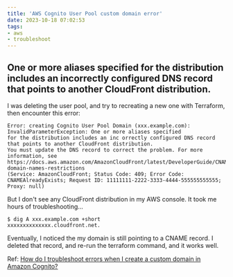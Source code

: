 ```yaml
---
title: 'AWS Cognito User Pool custom domain error'
date: 2023-10-18 07:02:53
tags:
- aws
- troubleshoot
---
```


## One or more aliases specified for the distribution includes an incorrectly configured DNS record that points to another CloudFront distribution.

I was deleting the user pool, and try to recreating a new one with Terraform, then encounter this error:

```
Error: creating Cognito User Pool Domain (xxx.example.com): InvalidParameterException: One or more aliases specified
for the distribution includes an inc orrectly configured DNS record that points to another CloudFront distribution.
You must update the DNS record to correct the problem. For more information, see 
https://docs.aws.amazon.com/AmazonCloudFront/latest/DeveloperGuide/CNAMEs.html#alternate-domain-names-restrictions
(Service: AmazonCloudFront; Status Code: 409; Error Code: CNAMEAlreadyExists; Request ID: 11111111-2222-3333-4444-555555555555; Proxy: null)
```

But I don't see any CloudFront distribution in my AWS console. It took me hours of troubleshooting...

```
$ dig A xxx.example.com +short
xxxxxxxxxxxxxx.cloudfront.net.
```

Eventually, I noticed the my domain is still pointing to a CNAME record. I deleted that record, and re-run the terraform command, and it works well.

Ref: [How do I troubleshoot errors when I create a custom domain in Amazon Cognito?](https://repost.aws/knowledge-center/cognito-custom-domain-errors)


